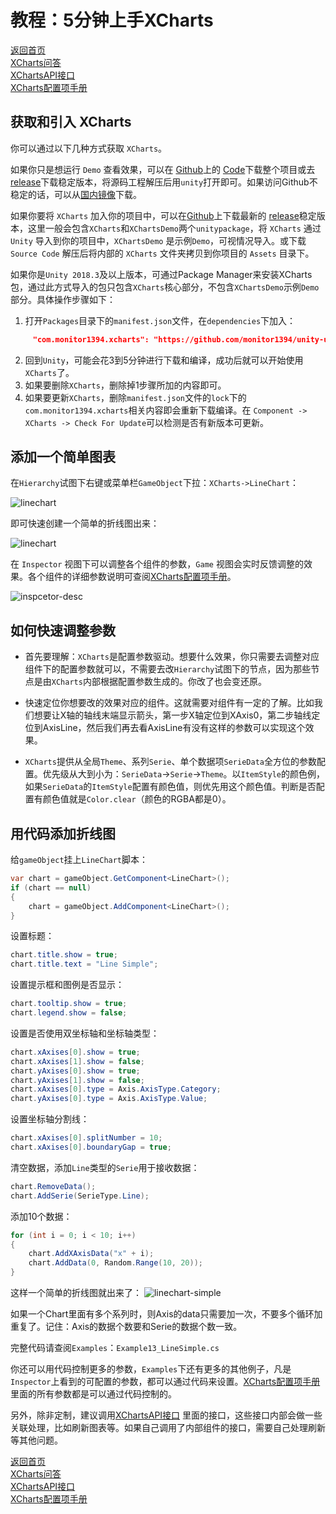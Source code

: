 # 教程：5分钟上手XCharts

[返回首页](https://github.com/monitor1394/unity-ugui-XCharts)  
[XCharts问答](https://github.com/monitor1394/unity-ugui-XCharts/blob/master/Assets/XCharts/Documentation/XCharts问答.md)  
[XChartsAPI接口](https://github.com/monitor1394/unity-ugui-XCharts/blob/master/Assets/XCharts/Documentation/XChartsAPI.md)  
[XCharts配置项手册](https://github.com/monitor1394/unity-ugui-XCharts/blob/master/Assets/XCharts/Documentation/XCharts配置项手册.md)

## 获取和引入 XCharts

你可以通过以下几种方式获取 `XCharts`。

如果你只是想运行 `Demo` 查看效果，可以在 [Github](https://github.com/monitor1394/unity-ugui-XCharts)上的 [Code](https://github.com/monitor1394/unity-ugui-XCharts)下载整个项目或去 [release](https://github.com/monitor1394/unity-ugui-XCharts/releases)下载稳定版本，将源码工程解压后用`unity`打开即可。如果访问Github不稳定的话，可以从[国内镜像](https://gitee.com/monitor1394/unity-ugui-XCharts)下载。

如果你要将 `XCharts` 加入你的项目中，可以在[Github](https://github.com/monitor1394/unity-ugui-XCharts)上下载最新的 [release](https://github.com/monitor1394/unity-ugui-XCharts/releases)稳定版本，这里一般会包含`XCharts`和`XChartsDemo`两个`unitypackage`，将 `XCharts` 通过 `Unity` 导入到你的项目中，`XChartsDemo` 是示例`Demo`，可视情况导入。或下载 `Source Code` 解压后将内部的 `XCharts` 文件夹拷贝到你项目的 `Assets` 目录下。

如果你是`Unity 2018.3`及以上版本，可通过Package Manager来安装XCharts包，通过此方式导入的包只包含`XCharts`核心部分，不包含`XChartsDemo`示例`Demo`部分。具体操作步骤如下：

 1. 打开`Packages`目录下的`manifest.json`文件，在`dependencies`下加入：

``` json
     "com.monitor1394.xcharts": "https://github.com/monitor1394/unity-ugui-XCharts.git#package",
```

 2. 回到`Unity`，可能会花3到5分钟进行下载和编译，成功后就可以开始使用`XCharts`了。
 3. 如果要删除`XCharts`，删除掉1步骤所加的内容即可。
 4. 如果要更新`XCharts`，删除`manifest.json`文件的`lock`下的`com.monitor1394.xcharts`相关内容即会重新下载编译。在 `Component -> XCharts -> Check For Update`可以检测是否有新版本可更新。

## 添加一个简单图表

在`Hierarchy`试图下右键或菜单栏`GameObject`下拉：`XCharts->LineChart`：

![linechart](screenshot/op_addchart.png)

即可快速创建一个简单的折线图出来：

![linechart](screenshot/linechart.png)

在 `Inspector` 视图下可以调整各个组件的参数，`Game` 视图会实时反馈调整的效果。各个组件的详细参数说明可查阅[XCharts配置项手册](XCharts配置项手册.md)。

![inspcetor-desc](screenshot/inpsector-desc.png)

## 如何快速调整参数

 * 首先要理解：`XCharts`是配置参数驱动。想要什么效果，你只需要去调整对应组件下的配置参数就可以，不需要去改`Hierarchy`试图下的节点，因为那些节点是由`XCharts`内部根据配置参数生成的。你改了也会变还原。

 * 快速定位你想要改的效果对应的组件。这就需要对组件有一定的了解。比如我们想要让X轴的轴线末端显示箭头，第一步X轴定位到XAxis0，第二步轴线定位到AxisLine，然后我们再去看AxisLine有没有这样的参数可以实现这个效果。

 * `XCharts`提供从全局`Theme`、系列`Serie`、单个数据项`SerieData`全方位的参数配置。优先级从大到小为：`SerieData`->`Serie`->`Theme`。以`ItemStyle`的颜色例，如果`SerieData`的`ItemStyle`配置有颜色值，则优先用这个颜色值。判断是否配置有颜色值就是`Color.clear`（颜色的RGBA都是0）。

## 用代码添加折线图

给`gameObject`挂上`LineChart`脚本：

```C#
var chart = gameObject.GetComponent<LineChart>();
if (chart == null)
{
    chart = gameObject.AddComponent<LineChart>();
}
```

设置标题：

```C#
chart.title.show = true;
chart.title.text = "Line Simple";
```

设置提示框和图例是否显示：

```C#
chart.tooltip.show = true;
chart.legend.show = false;
```

设置是否使用双坐标轴和坐标轴类型：

```C#
chart.xAxises[0].show = true;
chart.xAxises[1].show = false;
chart.yAxises[0].show = true;
chart.yAxises[1].show = false;
chart.xAxises[0].type = Axis.AxisType.Category;
chart.yAxises[0].type = Axis.AxisType.Value;
```

设置坐标轴分割线：

```C#
chart.xAxises[0].splitNumber = 10;
chart.xAxises[0].boundaryGap = true;
```

清空数据，添加`Line`类型的`Serie`用于接收数据：

```C#
chart.RemoveData();
chart.AddSerie(SerieType.Line);
```

添加10个数据：

```C#
for (int i = 0; i < 10; i++)
{
    chart.AddXAxisData("x" + i);
    chart.AddData(0, Random.Range(10, 20));
}
```

这样一个简单的折线图就出来了：
![linechart-simple](screenshot/linechart-simple.png)

如果一个Chart里面有多个系列时，则Axis的data只需要加一次，不要多个循环加重复了。记住：Axis的数据个数要和Serie的数据个数一致。

完整代码请查阅`Examples`：`Example13_LineSimple.cs`  

你还可以用代码控制更多的参数，`Examples`下还有更多的其他例子，凡是`Inspector`上看到的可配置的参数，都可以通过代码来设置。[XCharts配置项手册](XCharts配置项手册.md)里面的所有参数都是可以通过代码控制的。

另外，除非定制，建议调用[XChartsAPI接口](https://github.com/monitor1394/unity-ugui-XCharts/blob/master/Assets/XCharts/Documentation/XChartsAPI.md)  里面的接口，这些接口内部会做一些关联处理，比如刷新图表等。如果自己调用了内部组件的接口，需要自己处理刷新等其他问题。

[返回首页](https://github.com/monitor1394/unity-ugui-XCharts)  
[XCharts问答](https://github.com/monitor1394/unity-ugui-XCharts/blob/master/Assets/XCharts/Documentation/XCharts问答.md)  
[XChartsAPI接口](https://github.com/monitor1394/unity-ugui-XCharts/blob/master/Assets/XCharts/Documentation/XChartsAPI.md)  
[XCharts配置项手册](https://github.com/monitor1394/unity-ugui-XCharts/blob/master/Assets/XCharts/Documentation/XCharts配置项手册.md)
